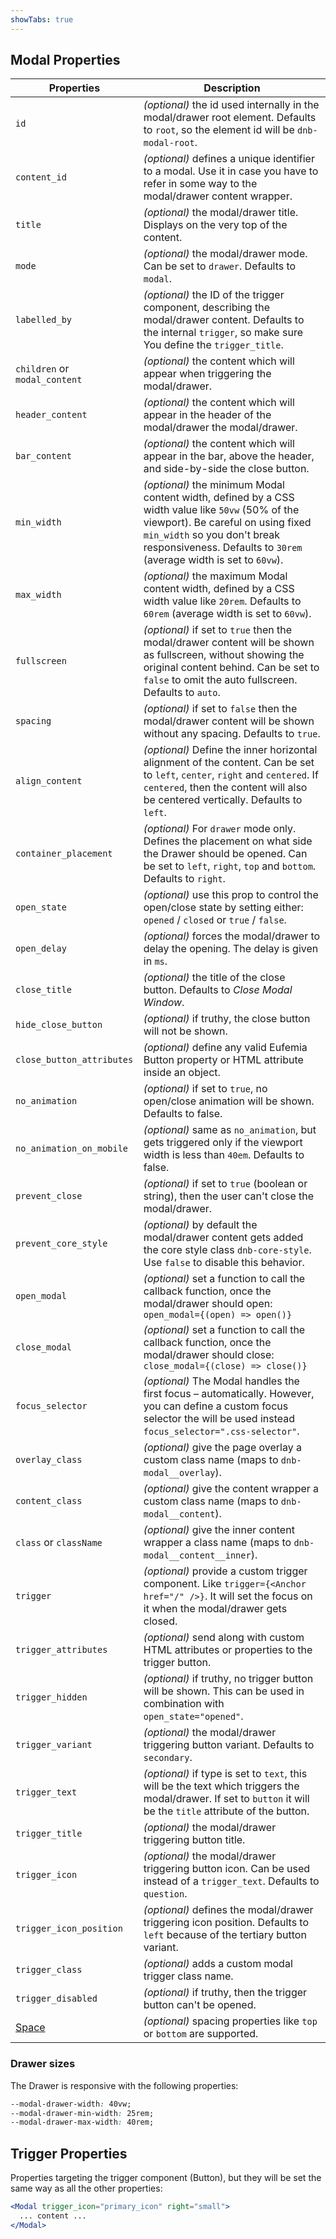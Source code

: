 ```yaml
---
showTabs: true
---
```


## Modal Properties

| Properties                                  | Description                                                                                                                                                                                                                                  |
| ------------------------------------------- | -------------------------------------------------------------------------------------------------------------------------------------------------------------------------------------------------------------------------------------------- |
| `id`                                        | _(optional)_ the id used internally in the modal/drawer root element. Defaults to `root`, so the element id will be `dnb-modal-root`.                                                                                                          |
| `content_id`                                | _(optional)_ defines a unique identifier to a modal. Use it in case you have to refer in some way to the modal/drawer content wrapper.                                                                                                      |
| `title`                                     | _(optional)_ the modal/drawer title. Displays on the very top of the content.                                                                                                                                                                |
| `mode`                                      | _(optional)_ the modal/drawer mode. Can be set to `drawer`. Defaults to `modal`.                                                                                                                                                             |
| `labelled_by`                               | _(optional)_ the ID of the trigger component, describing the modal/drawer content. Defaults to the internal `trigger`, so make sure You define the `trigger_title`.                                                                          |
| `children` or `modal_content`               | _(optional)_ the content which will appear when triggering the modal/drawer.                                                                                                                                                                 |
| `header_content`                            | _(optional)_ the content which will appear in the header of the modal/drawer the modal/drawer.                                                                                                                                               |
| `bar_content`                               | _(optional)_ the content which will appear in the bar, above the header, and side-by-side the close button.                                                                                                                                  |
| `min_width`                                 | _(optional)_ the minimum Modal content width, defined by a CSS width value like `50vw` (50% of the viewport). Be careful on using fixed `min_width` so you don't break responsiveness. Defaults to `30rem` (average width is set to `60vw`). |
| `max_width`                                 | _(optional)_ the maximum Modal content width, defined by a CSS width value like `20rem`. Defaults to `60rem` (average width is set to `60vw`).                                                                                               |
| `fullscreen`                                | _(optional)_ if set to `true` then the modal/drawer content will be shown as fullscreen, without showing the original content behind. Can be set to `false` to omit the auto fullscreen. Defaults to `auto`.                                 |
| `spacing`                                   | _(optional)_ if set to `false` then the modal/drawer content will be shown without any spacing. Defaults to `true`.                                                                                                                          |
| `align_content`                             | _(optional)_ Define the inner horizontal alignment of the content. Can be set to `left`, `center`, `right` and `centered`. If `centered`, then the content will also be centered vertically. Defaults to `left`.                             |
| `container_placement`                       | _(optional)_ For `drawer` mode only. Defines the placement on what side the Drawer should be opened. Can be set to `left`, `right`, `top` and `bottom`. Defaults to `right`.                                                                 |
| `open_state`                                | _(optional)_ use this prop to control the open/close state by setting either: `opened` / `closed` or `true` / `false`.                                                                                                                       |
| `open_delay`                                | _(optional)_ forces the modal/drawer to delay the opening. The delay is given in `ms`.                                                                                                                                                       |
| `close_title`                               | _(optional)_ the title of the close button. Defaults to _Close Modal Window_.                                                                                                                                                                |
| `hide_close_button`                         | _(optional)_ if truthy, the close button will not be shown.                                                                                                                                                                                  |
| `close_button_attributes`                   | _(optional)_ define any valid Eufemia Button property or HTML attribute inside an object.                                                                                                                                                    |
| `no_animation`                              | _(optional)_ if set to `true`, no open/close animation will be shown. Defaults to false.                                                                                                                                                     |
| `no_animation_on_mobile`                    | _(optional)_ same as `no_animation`, but gets triggered only if the viewport width is less than `40em`. Defaults to false.                                                                                                                   |
| `prevent_close`                             | _(optional)_ if set to `true` (boolean or string), then the user can't close the modal/drawer.                                                                                                                                               |
| `prevent_core_style`                        | _(optional)_ by default the modal/drawer content gets added the core style class `dnb-core-style`. Use `false` to disable this behavior.                                                                                                     |
| `open_modal`                                | _(optional)_ set a function to call the callback function, once the modal/drawer should open: `open_modal={(open) => open()}`                                                                                                                |
| `close_modal`                               | _(optional)_ set a function to call the callback function, once the modal/drawer should close: `close_modal={(close) => close()}`                                                                                                            |
| `focus_selector`                            | _(optional)_ The Modal handles the first focus – automatically. However, you can define a custom focus selector the will be used instead `focus_selector=".css-selector"`.                                                                 |
| `overlay_class`                             | _(optional)_ give the page overlay a custom class name (maps to `dnb-modal__overlay`).                                                                                                                                                       |
| `content_class`                             | _(optional)_ give the content wrapper a custom class name (maps to `dnb-modal__content`).                                                                                                                                                    |
| `class` or `className`                      | _(optional)_ give the inner content wrapper a class name (maps to `dnb-modal__content__inner`).                                                                                                                                              |
| `trigger`                                   | _(optional)_ provide a custom trigger component. Like `trigger={<Anchor href="/" />}`. It will set the focus on it when the modal/drawer gets closed.                                                                                        |
| `trigger_attributes`                        | _(optional)_ send along with custom HTML attributes or properties to the trigger button.                                                                                                                                                          |
| `trigger_hidden`                            | _(optional)_ if truthy, no trigger button will be shown. This can be used in combination with `open_state="opened"`.                                                                                                                          |
| `trigger_variant`                           | _(optional)_ the modal/drawer triggering button variant. Defaults to `secondary`.                                                                                                                                                            |
| `trigger_text`                              | _(optional)_ if type is set to `text`, this will be the text which triggers the modal/drawer. If set to `button` it will be the `title` attribute of the button.                                                                             |
| `trigger_title`                             | _(optional)_ the modal/drawer triggering button title.                                                                                                                                                                                       |
| `trigger_icon`                              | _(optional)_ the modal/drawer triggering button icon. Can be used instead of a `trigger_text`. Defaults to `question`.                                                                                                                       |
| `trigger_icon_position`                     | _(optional)_ defines the modal/drawer triggering icon position. Defaults to `left` because of the tertiary button variant.                                                                                                                   |
| `trigger_class`                             | _(optional)_ adds a custom modal trigger class name.                                                                                                                                                                                         |
| `trigger_disabled`                          | _(optional)_ if truthy, then the trigger button can't be opened.                                                                                                                                                                             |
| [Space](/uilib/components/space/properties) | _(optional)_ spacing properties like `top` or `bottom` are supported.                                                                                                                                                                        |

### Drawer sizes

The Drawer is responsive with the following properties:

```css
--modal-drawer-width: 40vw;
--modal-drawer-min-width: 25rem;
--modal-drawer-max-width: 40rem;
```

## Trigger Properties

Properties targeting the trigger component (Button), but they will be set the same way as all the other properties:

```jsx
<Modal trigger_icon="primary_icon" right="small">
  ... content ...
</Modal>
```
